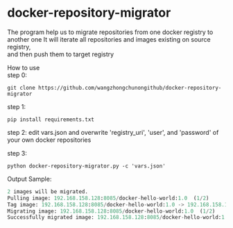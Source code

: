 # docker-repository-migrator
The program help us to migrate repositories from one docker registry to another one
It will iterate all repositories and images existing on source registry,  
and then push them to target registry  

How to use  
step 0: 
```shell
git clone https://github.com/wangzhongchunongithub/docker-repository-migrator 
```
step 1: 
```shell
pip install requirements.txt  
```

step 2: edit vars.json and overwrite 'registry_uri', 'user', and 'password' of your own docker repositories 

step 3: 
```shell
python docker-repository-migrator.py -c 'vars.json'  
```

Output Sample:  
```python
2 images will be migrated.  
Pulling image: 192.168.158.128:8085/docker-hello-world:1.0  (1/2)  
Tag image: 192.168.158.128:8085/docker-hello-world:1.0 -> 192.168.158.128:8086/docker-hello-world:1.0  (1/2)  
Migrating image: 192.168.158.128:8085/docker-hello-world:1.0  (1/2)  
Successfully migrated image: 192.168.158.128:8085/docker-hello-world:1.0  (1/2)   
```
